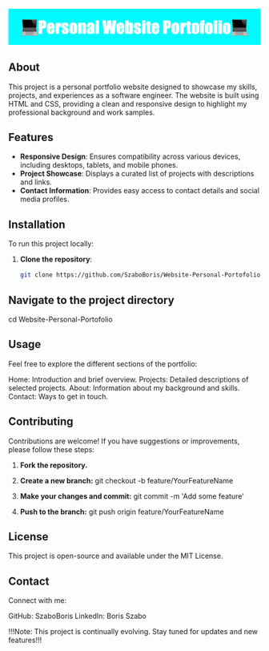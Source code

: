 ![Portfolio Screenshot](Personal_Website_Portofolio%20(1).png)

## About

This project is a personal portfolio website designed to showcase my skills, projects, and experiences as a software engineer. The website is built using HTML and CSS, providing a clean and responsive design to highlight my professional background and work samples.

## Features

- **Responsive Design**: Ensures compatibility across various devices, including desktops, tablets, and mobile phones.
- **Project Showcase**: Displays a curated list of projects with descriptions and links.
- **Contact Information**: Provides easy access to contact details and social media profiles.

## Installation

To run this project locally:

1. **Clone the repository**:
   ```bash
   git clone https://github.com/SzaboBoris/Website-Personal-Portofolio.git

## Navigate to the project directory 
 cd Website-Personal-Portofolio

## Usage

Feel free to explore the different sections of the portfolio:

Home: Introduction and brief overview.
Projects: Detailed descriptions of selected projects.
About: Information about my background and skills.
Contact: Ways to get in touch.

## Contributing

Contributions are welcome! If you have suggestions or improvements, please follow these steps:

1. **Fork the repository.**

2. **Create a new branch:** git checkout -b feature/YourFeatureName

3. **Make your changes and commit:** git commit -m 'Add some feature'

4. **Push to the branch:** git push origin feature/YourFeatureName

## License
This project is open-source and available under the MIT License.

## Contact

Connect with me:

GitHub: SzaboBoris
LinkedIn: Boris Szabo

!!!Note: This project is continually evolving. Stay tuned for updates and new features!!!






